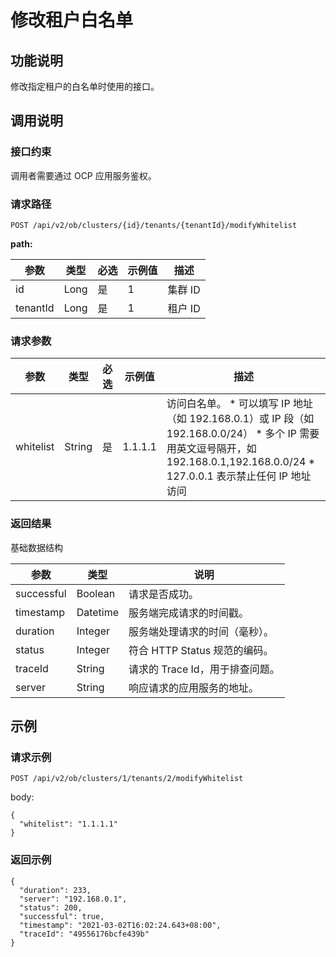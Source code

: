 修改租户白名单
============================



功能说明
-------------------------

修改指定租户的白名单时使用的接口。

调用说明
-------------------------

### 接口约束

调用者需要通过 OCP 应用服务鉴权。

### 请求路径

`POST /api/v2/ob/clusters/{id}/tenants/{tenantId}/modifyWhitelist`

**path:**


|    参数    |  类型  | 必选 | 示例值 |  描述   |
|----------|------|----|-----|-------|
| id       | Long | 是  | 1   | 集群 ID |
| tenantId | Long | 是  | 1   | 租户 ID |



### 请求参数



|    参数     |   类型   | 必选 |   示例值   |                                                                                                                                                                  描述                                                                                                                                                                   |
|-----------|--------|----|---------|---------------------------------------------------------------------------------------------------------------------------------------------------------------------------------------------------------------------------------------------------------------------------------------------------------------------------------------|
| whitelist | String | 是  | 1.1.1.1 | 访问白名单。 * 可以填写 IP 地址（如 192.168.0.1）或 IP 段（如 192.168.0.0/24）    <!-- --> * 多个 IP 需要用英文逗号隔开，如 192.168.0.1,192.168.0.0/24    <!-- --> * 127.0.0.1 表示禁止任何 IP 地址访问    |



### 返回结果

基础数据结构


|     参数     |    类型    |          说明           |
|------------|----------|-----------------------|
| successful | Boolean  | 请求是否成功。               |
| timestamp  | Datetime | 服务端完成请求的时间戳。          |
| duration   | Integer  | 服务端处理请求的时间（毫秒）。       |
| status     | Integer  | 符合 HTTP Status 规范的编码。 |
| traceId    | String   | 请求的 Trace Id，用于排查问题。  |
| server     | String   | 响应请求的应用服务的地址。         |



示例
-----------------------

### 请求示例

`POST /api/v2/ob/clusters/1/tenants/2/modifyWhitelist`

body:

```unknow
{
  "whitelist": "1.1.1.1"
}
```



### 返回示例

```unknow
{
  "duration": 233,
  "server": "192.168.0.1",
  "status": 200,
  "successful": true,
  "timestamp": "2021-03-02T16:02:24.643+08:00",
  "traceId": "49556176bcfe439b"
}
```
